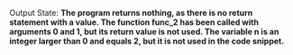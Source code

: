 Output State: **The program returns nothing, as there is no return statement with a value. The function func_2 has been called with arguments 0 and 1, but its return value is not used. The variable n is an integer larger than 0 and equals 2, but it is not used in the code snippet.**